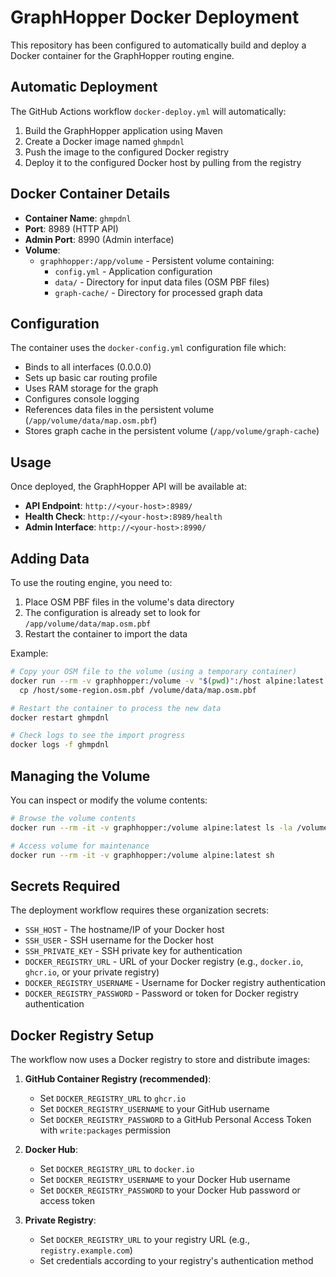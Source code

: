 # GraphHopper Docker Deployment

This repository has been configured to automatically build and deploy a Docker container for the GraphHopper routing engine.

## Automatic Deployment

The GitHub Actions workflow `docker-deploy.yml` will automatically:

1. Build the GraphHopper application using Maven
2. Create a Docker image named `ghmpdnl`
3. Push the image to the configured Docker registry
4. Deploy it to the configured Docker host by pulling from the registry

## Docker Container Details

- **Container Name**: `ghmpdnl`
- **Port**: 8989 (HTTP API)
- **Admin Port**: 8990 (Admin interface)
- **Volume**: 
  - `graphhopper:/app/volume` - Persistent volume containing:
    - `config.yml` - Application configuration
    - `data/` - Directory for input data files (OSM PBF files)
    - `graph-cache/` - Directory for processed graph data

## Configuration

The container uses the `docker-config.yml` configuration file which:
- Binds to all interfaces (0.0.0.0)
- Sets up basic car routing profile
- Uses RAM storage for the graph
- Configures console logging
- References data files in the persistent volume (`/app/volume/data/map.osm.pbf`)
- Stores graph cache in the persistent volume (`/app/volume/graph-cache`)

## Usage

Once deployed, the GraphHopper API will be available at:
- **API Endpoint**: `http://<your-host>:8989/`
- **Health Check**: `http://<your-host>:8989/health`
- **Admin Interface**: `http://<your-host>:8990/`

## Adding Data

To use the routing engine, you need to:

1. Place OSM PBF files in the volume's data directory
2. The configuration is already set to look for `/app/volume/data/map.osm.pbf`
3. Restart the container to import the data

Example:
```bash
# Copy your OSM file to the volume (using a temporary container)
docker run --rm -v graphhopper:/volume -v "$(pwd)":/host alpine:latest \
  cp /host/some-region.osm.pbf /volume/data/map.osm.pbf

# Restart the container to process the new data
docker restart ghmpdnl

# Check logs to see the import progress
docker logs -f ghmpdnl
```

## Managing the Volume

You can inspect or modify the volume contents:

```bash
# Browse the volume contents
docker run --rm -it -v graphhopper:/volume alpine:latest ls -la /volume

# Access volume for maintenance
docker run --rm -it -v graphhopper:/volume alpine:latest sh
```

## Secrets Required

The deployment workflow requires these organization secrets:
- `SSH_HOST` - The hostname/IP of your Docker host
- `SSH_USER` - SSH username for the Docker host
- `SSH_PRIVATE_KEY` - SSH private key for authentication
- `DOCKER_REGISTRY_URL` - URL of your Docker registry (e.g., `docker.io`, `ghcr.io`, or your private registry)
- `DOCKER_REGISTRY_USERNAME` - Username for Docker registry authentication
- `DOCKER_REGISTRY_PASSWORD` - Password or token for Docker registry authentication

## Docker Registry Setup

The workflow now uses a Docker registry to store and distribute images:

1. **GitHub Container Registry (recommended)**:
   - Set `DOCKER_REGISTRY_URL` to `ghcr.io`
   - Set `DOCKER_REGISTRY_USERNAME` to your GitHub username
   - Set `DOCKER_REGISTRY_PASSWORD` to a GitHub Personal Access Token with `write:packages` permission

2. **Docker Hub**:
   - Set `DOCKER_REGISTRY_URL` to `docker.io`
   - Set `DOCKER_REGISTRY_USERNAME` to your Docker Hub username
   - Set `DOCKER_REGISTRY_PASSWORD` to your Docker Hub password or access token

3. **Private Registry**:
   - Set `DOCKER_REGISTRY_URL` to your registry URL (e.g., `registry.example.com`)
   - Set credentials according to your registry's authentication method